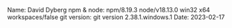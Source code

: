 
Name: David Dyberg
npm & node: npm/8.19.3 node/v18.13.0 win32 x64 workspaces/false
git version: git version 2.38.1.windows.1
Date: 2023-02-17
